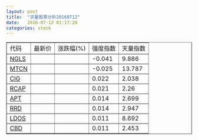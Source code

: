```yaml
---
layout: post
title:  "天量股票分析20160712"
date:   2016-07-12 01:17:20
categories: stock
---
```

<script type="text/javascript">
var stockList = []
stockList.push('gb_ngls');
stockList.push('gb_mtcn');
stockList.push('gb_cig');
stockList.push('gb_rcap');
stockList.push('gb_apt');
stockList.push('gb_rrd');
stockList.push('gb_ldos');
stockList.push('gb_cbd');
</script>

<table border="1">
 <tr>
  <td>代码</td>
  <td>最新价</td>
  <td>涨跌幅(%)</td>
 <td>强度指数</td>
 <td>天量指数</td>
</tr>
  <tr id="ngls"><td><a href="http://stock.finance.sina.com.cn/usstock/quotes/NGLS.html" target="_blank">NGLS</a></td><td></td><td></td><td>-0.041</td><td>9.886</td></tr>
  <tr id="mtcn"><td><a href="http://stock.finance.sina.com.cn/usstock/quotes/MTCN.html" target="_blank">MTCN</a></td><td></td><td></td><td>-0.025</td><td>13.787</td></tr>
  <tr id="cig"><td><a href="http://stock.finance.sina.com.cn/usstock/quotes/CIG.html" target="_blank">CIG</a></td><td></td><td></td><td>0.022</td><td>2.038</td></tr>
  <tr id="rcap"><td><a href="http://stock.finance.sina.com.cn/usstock/quotes/RCAP.html" target="_blank">RCAP</a></td><td></td><td></td><td>0.021</td><td>2.26</td></tr>
  <tr id="apt"><td><a href="http://stock.finance.sina.com.cn/usstock/quotes/APT.html" target="_blank">APT</a></td><td></td><td></td><td>0.014</td><td>2.699</td></tr>
  <tr id="rrd"><td><a href="http://stock.finance.sina.com.cn/usstock/quotes/RRD.html" target="_blank">RRD</a></td><td></td><td></td><td>0.014</td><td>2.947</td></tr>
  <tr id="ldos"><td><a href="http://stock.finance.sina.com.cn/usstock/quotes/LDOS.html" target="_blank">LDOS</a></td><td></td><td></td><td>0.011</td><td>8.692</td></tr>
  <tr id="cbd"><td><a href="http://stock.finance.sina.com.cn/usstock/quotes/CBD.html" target="_blank">CBD</a></td><td></td><td></td><td>0.011</td><td>2.453</td></tr>
</table>
